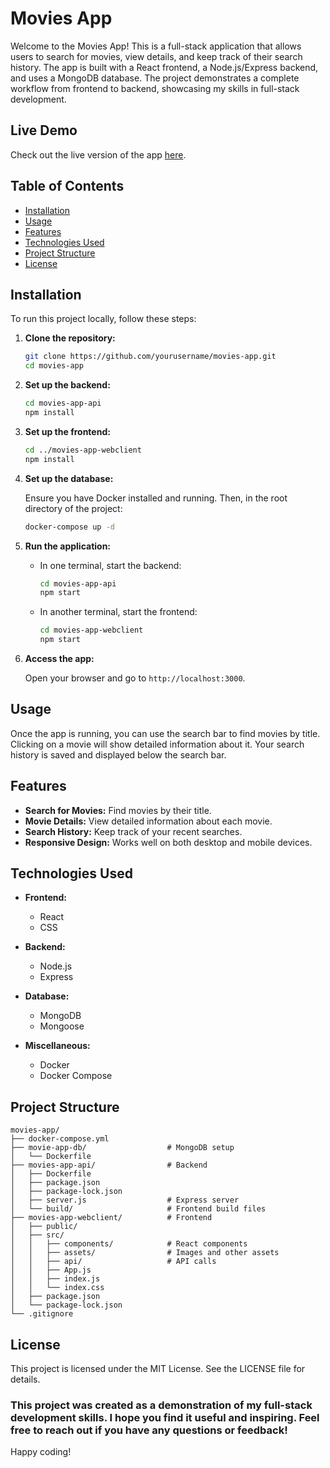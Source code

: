 # Movies App

Welcome to the Movies App! This is a full-stack application that allows users to search for movies, view details, and keep track of their search history. The app is built with a React frontend, a Node.js/Express backend, and uses a MongoDB database. The project demonstrates a complete workflow from frontend to backend, showcasing my skills in full-stack development.

## Live Demo

Check out the live version of the app [here](https://movies-app-j7xn.onrender.com).

## Table of Contents

- [Installation](#installation)
- [Usage](#usage)
- [Features](#features)
- [Technologies Used](#technologies-used)
- [Project Structure](#project-structure)
- [License](#license)

## Installation

To run this project locally, follow these steps:

1. **Clone the repository:**

    ```bash
    git clone https://github.com/yourusername/movies-app.git
    cd movies-app
    ```

2. **Set up the backend:**

    ```bash
    cd movies-app-api
    npm install
    ```

3. **Set up the frontend:**

    ```bash
    cd ../movies-app-webclient
    npm install
    ```

4. **Set up the database:**

    Ensure you have Docker installed and running. Then, in the root directory of the project:

    ```bash
    docker-compose up -d
    ```

5. **Run the application:**

    - In one terminal, start the backend:

      ```bash
      cd movies-app-api
      npm start
      ```

    - In another terminal, start the frontend:

      ```bash
      cd movies-app-webclient
      npm start
      ```

6. **Access the app:**

    Open your browser and go to `http://localhost:3000`.

## Usage

Once the app is running, you can use the search bar to find movies by title. Clicking on a movie will show detailed information about it. Your search history is saved and displayed below the search bar.

## Features

- **Search for Movies:** Find movies by their title.
- **Movie Details:** View detailed information about each movie.
- **Search History:** Keep track of your recent searches.
- **Responsive Design:** Works well on both desktop and mobile devices.

## Technologies Used

- **Frontend:**
  - React
  - CSS

- **Backend:**
  - Node.js
  - Express

- **Database:**
  - MongoDB
  - Mongoose

- **Miscellaneous:**
  - Docker
  - Docker Compose

## Project Structure

```plaintext
movies-app/
├── docker-compose.yml
├── movie-app-db/                  # MongoDB setup
│   └── Dockerfile
├── movies-app-api/                # Backend
│   ├── Dockerfile
│   ├── package.json
│   ├── package-lock.json
│   ├── server.js                  # Express server
│   └── build/                     # Frontend build files
├── movies-app-webclient/          # Frontend
│   ├── public/
│   ├── src/
│   │   ├── components/            # React components
│   │   ├── assets/                # Images and other assets
│   │   ├── api/                   # API calls
│   │   ├── App.js
│   │   ├── index.js
│   │   └── index.css
│   ├── package.json
│   └── package-lock.json
└── .gitignore
```
## License
This project is licensed under the MIT License. See the LICENSE file for details.

### This project was created as a demonstration of my full-stack development skills. I hope you find it useful and inspiring. Feel free to reach out if you have any questions or feedback!

Happy coding!
